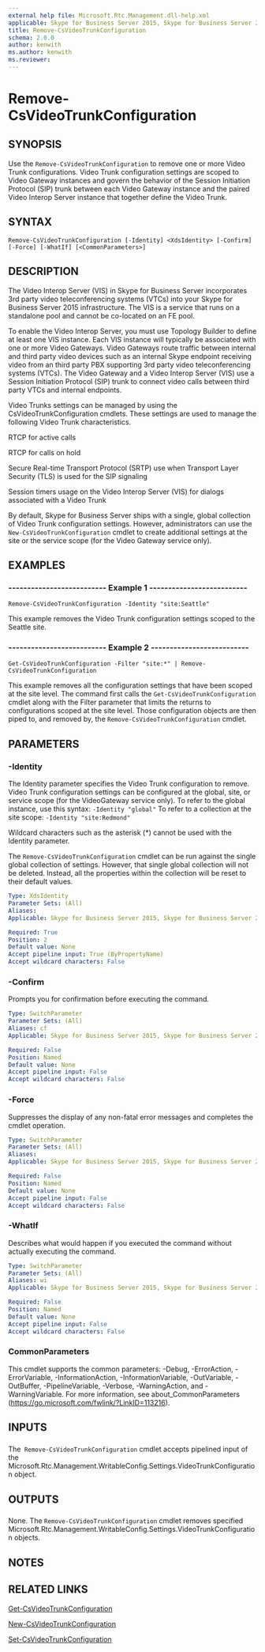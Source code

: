 ```yaml
---
external help file: Microsoft.Rtc.Management.dll-help.xml
applicable: Skype for Business Server 2015, Skype for Business Server 2019
title: Remove-CsVideoTrunkConfiguration
schema: 2.0.0
author: kenwith
ms.author: kenwith
ms.reviewer:
---
```


# Remove-CsVideoTrunkConfiguration

## SYNOPSIS
Use the `Remove-CsVideoTrunkConfiguration` to remove one or more Video Trunk configurations.
Video Trunk configuration settings are scoped to Video Gateway instances and govern the behavior of the Session Initiation Protocol (SIP) trunk between each Video Gateway instance and the paired Video Interop Server instance that together define the Video Trunk.

## SYNTAX

```
Remove-CsVideoTrunkConfiguration [-Identity] <XdsIdentity> [-Confirm] [-Force] [-WhatIf] [<CommonParameters>]
```

## DESCRIPTION
The Video Interop Server (VIS) in Skype for Business Server incorporates 3rd party video teleconferencing systems (VTCs) into your Skype for Business Server 2015 infrastructure.
The VIS is a service that runs on a standalone pool and cannot be co-located on an FE pool.

To enable the Video Interop Server, you must use Topology Builder to define at least one VIS instance.
Each VIS instance will typically be associated with one or more Video Gateways.
Video Gateways route traffic between internal and third party video devices such as an internal Skype endpoint receiving video from an third party PBX supporting 3rd party video teleconferencing systems (VTCs).
The Video Gateway and a Video Interop Server (VIS) use a Session Initiation Protocol (SIP) trunk to connect video calls between third party VTCs and internal endpoints.

Video Trunks settings can be managed by using the CsVideoTrunkConfiguration cmdlets.
These settings are used to manage the following Video Trunk characteristics.

RTCP for active calls

RTCP for calls on hold

Secure Real-time Transport Protocol (SRTP) use when Transport Layer Security (TLS) is used for the SIP signaling

Session timers usage on the Video Interop Server (VIS) for dialogs associated with a Video Trunk

By default, Skype for Business Server ships with a single, global collection of Video Trunk configuration settings.
However, administrators can use the `New-CsVideoTrunkConfiguration` cmdlet to create additional settings at the site or the service scope (for the Video Gateway service only).

## EXAMPLES

### -------------------------- Example 1 --------------------------
```
Remove-CsVideoTrunkConfiguration -Identity "site:Seattle"
```

This example removes the Video Trunk configuration settings scoped to the Seattle site.


### -------------------------- Example 2 --------------------------
```
Get-CsVideoTrunkConfiguration -Filter "site:*" | Remove-CsVideoTrunkConfiguration
```

This example removes all the configuration settings that have been scoped at the site level.
The command first calls the `Get-CsVideoTrunkConfiguration` cmdlet along with the Filter parameter that limits the returns to configurations scoped at the site level.
Those configuration objects are then piped to, and removed by, the `Remove-CsVideoTrunkConfiguration` cmdlet.


## PARAMETERS

### -Identity
The Identity parameter specifies the Video Trunk configuration to remove.
Video Trunk configuration settings can be configured at the global, site, or service scope (for the VideoGateway service only).
To refer to the global instance, use this syntax: `-Identity "global"` To refer to a collection at the site scope: `-Identity "site:Redmond"`

Wildcard characters such as the asterisk (*) cannot be used with the Identity parameter.

The `Remove-CsVideoTrunkConfiguration` cmdlet can be run against the single global collection of settings.
However, that single global collection will not be deleted.
Instead, all the properties within the collection will be reset to their default values.

```yaml
Type: XdsIdentity
Parameter Sets: (All)
Aliases: 
Applicable: Skype for Business Server 2015, Skype for Business Server 2019

Required: True
Position: 2
Default value: None
Accept pipeline input: True (ByPropertyName)
Accept wildcard characters: False
```

### -Confirm
Prompts you for confirmation before executing the command.

```yaml
Type: SwitchParameter
Parameter Sets: (All)
Aliases: cf
Applicable: Skype for Business Server 2015, Skype for Business Server 2019

Required: False
Position: Named
Default value: None
Accept pipeline input: False
Accept wildcard characters: False
```

### -Force
Suppresses the display of any non-fatal error messages and completes the cmdlet operation.

```yaml
Type: SwitchParameter
Parameter Sets: (All)
Aliases: 
Applicable: Skype for Business Server 2015, Skype for Business Server 2019

Required: False
Position: Named
Default value: None
Accept pipeline input: False
Accept wildcard characters: False
```

### -WhatIf
Describes what would happen if you executed the command without actually executing the command.

```yaml
Type: SwitchParameter
Parameter Sets: (All)
Aliases: wi
Applicable: Skype for Business Server 2015, Skype for Business Server 2019

Required: False
Position: Named
Default value: None
Accept pipeline input: False
Accept wildcard characters: False
```

### CommonParameters
This cmdlet supports the common parameters: -Debug, -ErrorAction, -ErrorVariable, -InformationAction, -InformationVariable, -OutVariable, -OutBuffer, -PipelineVariable, -Verbose, -WarningAction, and -WarningVariable. For more information, see about_CommonParameters (https://go.microsoft.com/fwlink/?LinkID=113216).

## INPUTS

###  
The` Remove-CsVideoTrunkConfiguration` cmdlet accepts pipelined input of the Microsoft.Rtc.Management.WritableConfig.Settings.VideoTrunkConfiguration object.

## OUTPUTS

###  
None.
The `Remove-CsVideoTrunkConfiguration` cmdlet removes specified Microsoft.Rtc.Management.WritableConfig.Settings.VideoTrunkConfiguration objects.

## NOTES

## RELATED LINKS

[Get-CsVideoTrunkConfiguration](Get-CsVideoTrunkConfiguration.md)

[New-CsVideoTrunkConfiguration](New-CsVideoTrunkConfiguration.md)

[Set-CsVideoTrunkConfiguration](Set-CsVideoTrunkConfiguration.md)

